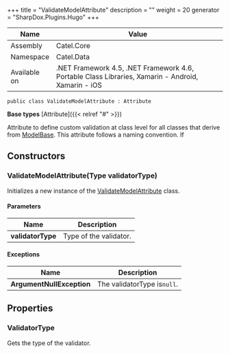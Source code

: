 

+++
title = "ValidateModelAttribute" 
description = ""
weight = 20
generator = "SharpDox.Plugins.Hugo"
+++

Name|Value
---|---
Assembly|Catel.Core
Namespace|Catel.Data
Available on|.NET Framework 4.5, .NET Framework 4.6, Portable Class Libraries, Xamarin - Android, Xamarin - iOS

```
public class ValidateModelAttribute : Attribute
```

**Base types**
[Attribute]({{&lt; relref "#" &gt;}})

Attribute to define custom validation at class level for all classes that derive from [ModelBase](#). This attribute follows a naming convention. If

## Constructors

### ValidateModelAttribute(Type validatorType)

Initializes a new instance of the [ValidateModelAttribute](#) class.

#### Parameters

Name|Description
---|---
**validatorType**|Type of the validator.

#### Exceptions

Name|Description
---|---
**ArgumentNullException**|The validatorType is`null`.

## Properties

### ValidatorType

Gets the type of the validator.


